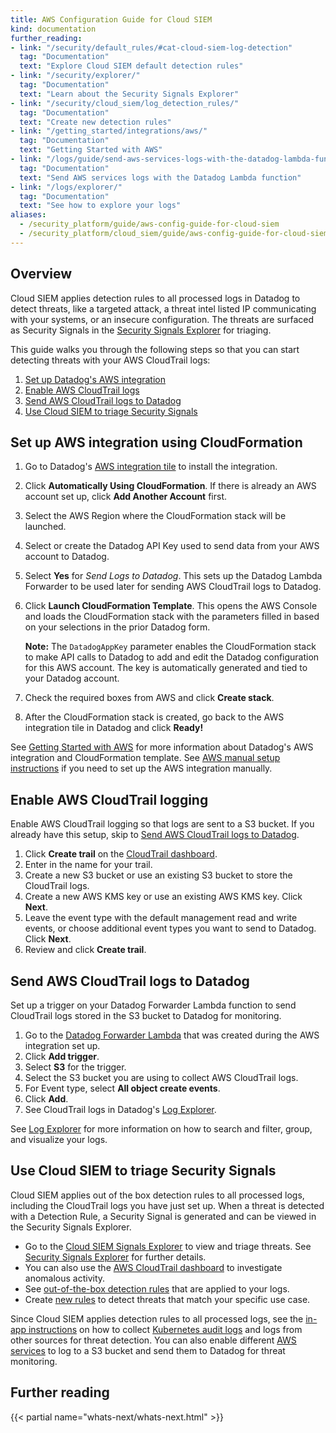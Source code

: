 ```yaml
---
title: AWS Configuration Guide for Cloud SIEM
kind: documentation
further_reading:
- link: "/security/default_rules/#cat-cloud-siem-log-detection"
  tag: "Documentation"
  text: "Explore Cloud SIEM default detection rules"
- link: "/security/explorer/"
  tag: "Documentation"
  text: "Learn about the Security Signals Explorer"
- link: "/security/cloud_siem/log_detection_rules/"
  tag: "Documentation"
  text: "Create new detection rules"
- link: "/getting_started/integrations/aws/"
  tag: "Documentation"
  text: "Getting Started with AWS"
- link: "/logs/guide/send-aws-services-logs-with-the-datadog-lambda-function/"
  tag: "Documentation"
  text: "Send AWS services logs with the Datadog Lambda function"
- link: "/logs/explorer/"
  tag: "Documentation"
  text: "See how to explore your logs"
aliases:
  - /security_platform/guide/aws-config-guide-for-cloud-siem
  - /security_platform/cloud_siem/guide/aws-config-guide-for-cloud-siem
---
```


## Overview

Cloud SIEM applies detection rules to all processed logs in Datadog to detect threats, like a targeted attack, a threat intel listed IP communicating with your systems, or an insecure configuration. The threats are surfaced as Security Signals in the [Security Signals Explorer][1] for triaging.

This guide walks you through the following steps so that you can start detecting threats with your AWS CloudTrail logs:

1. [Set up Datadog's AWS integration](#set-up-aws-integration-using-cloudformation)
2. [Enable AWS CloudTrail logs](#enable-aws-cloudtrail-logging)
3. [Send AWS CloudTrail logs to Datadog](#send-aws-cloudtrail-logs-to-datadog)
4. [Use Cloud SIEM to triage Security Signals](#use-cloud-siem-to-triage-security-signals)

## Set up AWS integration using CloudFormation

1. Go to Datadog's [AWS integration tile][2] to install the integration.
2. Click **Automatically Using CloudFormation**. If there is already an AWS account set up, click **Add Another Account** first.
3. Select the AWS Region where the CloudFormation stack will be launched.
4. Select or create the Datadog API Key used to send data from your AWS account to Datadog.
5. Select **Yes** for *Send Logs to Datadog*. This sets up the Datadog Lambda Forwarder to be used later for sending AWS CloudTrail logs to Datadog.
6. Click **Launch CloudFormation Template**. This opens the AWS Console and loads the CloudFormation stack with the parameters filled in based on your selections in the prior Datadog form. 

    **Note:** The `DatadogAppKey` parameter enables the CloudFormation stack to make API calls to Datadog to add and edit the Datadog configuration for this AWS account. The key is automatically generated and tied to your Datadog account. 

7. Check the required boxes from AWS and click **Create stack**.
8. After the CloudFormation stack is created, go back to the AWS integration tile in Datadog and click **Ready!**

See [Getting Started with AWS][3] for more information about Datadog's AWS integration and CloudFormation template. See [AWS manual setup instructions][4] if you need to set up the AWS integration manually.

## Enable AWS CloudTrail logging 

Enable AWS CloudTrail logging so that logs are sent to a S3 bucket. If you already have this setup, skip to [Send AWS CloudTrail logs to Datadog](#send-aws-cloudtrail-logs-to-datadog).

1. Click **Create trail** on the [CloudTrail dashboard][5].
2. Enter in the name for your trail.
3. Create a new S3 bucket or use an existing S3 bucket to store the CloudTrail logs. 
4. Create a new AWS KMS key or use an existing AWS KMS key. Click **Next**.
5. Leave the event type with the default management read and write events, or choose additional event types you want to send to Datadog. Click **Next**.
6. Review and click **Create trail**.

## Send AWS CloudTrail logs to Datadog

Set up a trigger on your Datadog Forwarder Lambda function to send CloudTrail logs stored in the S3 bucket to Datadog for monitoring.

1. Go to the [Datadog Forwarder Lambda][6] that was created during the AWS integration set up.
2. Click **Add trigger**.
3. Select **S3** for the trigger.
4. Select the S3 bucket you are using to collect AWS CloudTrail logs. 
5. For Event type, select **All object create events**.
6. Click **Add**.
7. See CloudTrail logs in Datadog's [Log Explorer][7].

See [Log Explorer][8] for more information on how to search and filter, group, and visualize your logs. 

## Use Cloud SIEM to triage Security Signals

Cloud SIEM applies out of the box detection rules to all processed logs, including the CloudTrail logs you have just set up. When a threat is detected with a Detection Rule, a Security Signal is generated and can be viewed in the Security Signals Explorer.

- Go to the [Cloud SIEM Signals Explorer][9] to view and triage threats. See [Security Signals Explorer][10] for further details.
- You can also use the [AWS CloudTrail dashboard][11] to investigate anomalous activity.
- See [out-of-the-box detection rules][12] that are applied to your logs.
- Create [new rules][13] to detect threats that match your specific use case.

Since Cloud SIEM applies detection rules to all processed logs, see the [in-app instructions][14] on how to collect [Kubernetes audit logs][15] and logs from other sources for threat detection. You can also enable different [AWS services][16] to log to a S3 bucket and send them to Datadog for threat monitoring.

## Further reading

{{< partial name="whats-next/whats-next.html" >}}

[1]: https://app.datadoghq.com/security?query=%40workflow.rule.type%3A%22Log%20Detection%22
[2]: https://app.datadoghq.com/account/settings#integrations/amazon-web-services
[3]: https://docs.datadoghq.com/getting_started/integrations/aws/
[4]: https://docs.datadoghq.com/integrations/amazon_web_services/?tab=roledelegation#manual
[5]: https://console.aws.amazon.com/cloudtrail/home
[6]: https://console.aws.amazon.com/lambda/home
[7]: https://app.datadoghq.com/logs?query=service%3Acloudtrail
[8]: https://docs.datadoghq.com/logs/explorer/
[9]: https://app.datadoghq.com/security?query=%40workflow.rule.type%3A%28%22Log%20Detection%22%29%20&column=time&order=desc&product=siem
[10]: https://docs.datadoghq.com/security/explorer/
[11]: https://app.datadoghq.com/dash/integration/30459/aws-cloudtrail
[12]: https://docs.datadoghq.com/security/default_rules/#cat-cloud-siem
[13]: https://docs.datadoghq.com/security/detection_rules/
[14]: https://app.datadoghq.com/security/configuration?detect-threats=apache&secure-cloud-environment=amazon-web-services&secure-hosts-and-containers=kubernetes&selected-products=security_monitoring
[15]: https://docs.datadoghq.com/integrations/kubernetes_audit_logs/
[16]: https://docs.datadoghq.com/logs/guide/send-aws-services-logs-with-the-datadog-lambda-function/?tab=awsconsole#enable-logging-for-your-aws-service
